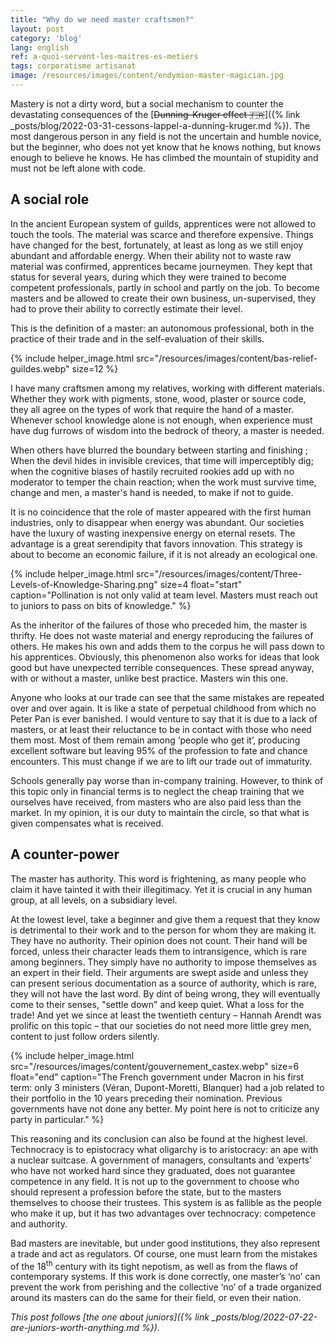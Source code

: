 ```yaml
---
title: "Why do we need master craftsmen?"
layout: post
category: 'blog'
lang: english
ref: a-quoi-servent-les-maitres-es-metiers
tags: corporatisme artisanat
image: /resources/images/content/endymion-master-magician.jpg
---
```


Mastery is not a dirty word, but a social mechanism to counter the devastating consequences of the [<del>Dunning-Kruger effect 🇫🇷</del>]({% link _posts/blog/2022-03-31-cessons-lappel-a-dunning-kruger.md %}). The most dangerous person in any field is not the uncertain and humble novice, but the beginner, who does not yet know that he knows nothing, but knows enough to believe he knows. He has climbed the mountain of stupidity and must not be left alone with code.

## A social role

In the ancient European system of guilds, apprentices were not allowed to touch the tools. The material was scarce and therefore expensive. Things have changed for the best, fortunately, at least as long as we still enjoy abundant and affordable energy. When their ability not to waste raw material was confirmed, apprentices became journeymen. They kept that status for several years, during which they were trained to become competent professionals, partly in school and partly on the job. To become masters and be allowed to create their own business, un-supervised, they had to prove their ability to correctly estimate their level. 

This is the definition of a master: an autonomous professional, both in the practice of their trade and in the self-evaluation of their skills.

{% include helper_image.html src="/resources/images/content/bas-relief-guildes.webp" size=12 %}

I have many craftsmen among my relatives, working with different materials. Whether they work with pigments, stone, wood, plaster or source code, they all agree on the types of work that require the hand of a master. Whenever school knowledge alone is not enough, when experience must have dug furrows of wisdom into the bedrock of theory, a master is needed.

When others have blurred the boundary between starting and finishing ; When the devil hides in invisible crevices, that time will imperceptibly dig; when the cognitive biases of hastily recruited rookies add up with no moderator to temper the chain reaction; when the work must survive time, change and men, a master's hand is needed, to make if not to guide.

It is no coincidence that the role of master appeared with the first human industries, only to disappear when energy was abundant. Our societies have the luxury of wasting inexpensive energy on eternal resets. The advantage is a great serendipity that favors innovation. This strategy is about to become an economic failure, if it is not already an ecological one.

{% include helper_image.html src="/resources/images/content/Three-Levels-of-Knowledge-Sharing.png" size=4 float="start" caption="Pollination is not only valid at team level. Masters must reach out to juniors to pass on bits of knowledge." %}

As the inheritor of the failures of those who preceded him, the master is thrifty. He does not waste material and energy reproducing the failures of others. He makes his own and adds them to the corpus he will pass down to his apprentices. Obviously, this phenomenon also works for ideas that look good but have unexpected terrible consequences. These spread anyway, with or without a master, unlike best practice. Masters win this one.

Anyone who looks at our trade can see that the same mistakes are repeated over and over again. It is like a state of perpetual childhood from which no Peter Pan is ever banished. I would venture to say that it is due to a lack of masters, or at least their reluctance to be in contact with those who need them most. Most of them remain among ‘people who get it’, producing excellent software but leaving 95% of the profession to fate and chance encounters. This must change if we are to lift our trade out of immaturity.

Schools generally pay worse than in-company training. However, to think of this topic only in financial terms is to neglect the cheap training that we ourselves have received, from masters who are also paid less than the market. In my opinion, it is our duty to maintain the circle, so that what is given compensates what is received.

## A counter-power

The master has authority. This word is frightening, as many people who claim it have tainted it with their illegitimacy. Yet it is crucial in any human group, at all levels, on a subsidiary level.

At the lowest level, take a beginner and give them a request that they know is detrimental to their work and to the person for whom they are making it. They have no authority. Their opinion does not count. Their hand will be forced, unless their character leads them to intransigence, which is rare among beginners. They simply have no authority to impose themselves as an expert in their field. Their arguments are swept aside and unless they can present serious documentation as a source of authority, which is rare, they will not have the last word. By dint of being wrong, they will eventually come to their senses, "settle down" and keep quiet. What a loss for the trade! And yet we since at least the twentieth century – Hannah Arendt was prolific on this topic – that our societies do not need more little grey men, content to just follow orders silently.

{% include helper_image.html src="/resources/images/content/gouvernement_castex.webp" size=6 float="end" caption="The French government under Macron in his first term: only 3 ministers (Véran, Dupont-Moretti, Blanquer) had a job related to their portfolio in the 10 years preceding their nomination. Previous governments have not done any better. My point here is not to criticize any party in particular." %}

This reasoning and its conclusion can also be found at the highest level. Technocracy is to epistocracy what oligarchy is to aristocracy: an ape with a nuclear suitcase. A government of managers, consultants and ‘experts’ who have not worked hard since they graduated, does not guarantee competence in any field. It is not up to the government to choose who should represent a profession before the state, but to the masters themselves to choose their trustees. This system is as fallible as the people who make it up, but it has two advantages over technocracy: competence and authority.

Bad masters are inevitable, but under good institutions, they also represent a trade and act as regulators. Of course, one must learn from the mistakes of the 18<sup>th</sup> century with its tight nepotism, as well as from the flaws of contemporary systems. If this work is done correctly, one master’s ‘no’ can prevent the work from perishing and the collective ‘no’ of a trade organized around its masters can do the same for their field, or even their nation.

*This post follows [the one about juniors]({% link _posts/blog/2022-07-22-are-juniors-worth-anything.md %}).*